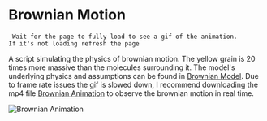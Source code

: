 # Brownian Motion

<code> Wait for the page to fully load to see a gif of the animation. If it's not loading refresh the page</code>

A script simulating the physics of brownian motion. The yellow grain is 20 times more massive than the molecules surrounding it. The model's underlying physics and assumptions can be found in [Brownian Model](/model/Brownian%20Motion.pdf). Due to frame rate issues the gif is slowed down, I recommend downloading the mp4 file [Brownian Animation](/brownian_animation.mp4) to observe the brownian motion in real time.

![Brownian Animation](/gifs/brownian_animation.gif)
